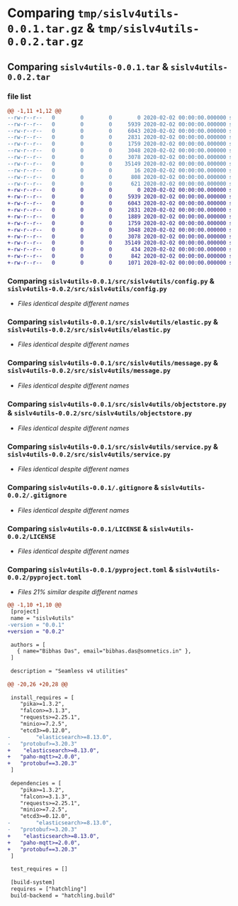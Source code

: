 # Comparing `tmp/sislv4utils-0.0.1.tar.gz` & `tmp/sislv4utils-0.0.2.tar.gz`

## Comparing `sislv4utils-0.0.1.tar` & `sislv4utils-0.0.2.tar`

### file list

```diff
@@ -1,11 +1,12 @@
--rw-r--r--   0        0        0        0 2020-02-02 00:00:00.000000 sislv4utils-0.0.1/src/sislv4utils/__init__.py
--rw-r--r--   0        0        0     5939 2020-02-02 00:00:00.000000 sislv4utils-0.0.1/src/sislv4utils/config.py
--rw-r--r--   0        0        0     6043 2020-02-02 00:00:00.000000 sislv4utils-0.0.1/src/sislv4utils/elastic.py
--rw-r--r--   0        0        0     2831 2020-02-02 00:00:00.000000 sislv4utils-0.0.1/src/sislv4utils/message.py
--rw-r--r--   0        0        0     1759 2020-02-02 00:00:00.000000 sislv4utils-0.0.1/src/sislv4utils/objectstore.py
--rw-r--r--   0        0        0     3048 2020-02-02 00:00:00.000000 sislv4utils-0.0.1/src/sislv4utils/service.py
--rw-r--r--   0        0        0     3078 2020-02-02 00:00:00.000000 sislv4utils-0.0.1/.gitignore
--rw-r--r--   0        0        0    35149 2020-02-02 00:00:00.000000 sislv4utils-0.0.1/LICENSE
--rw-r--r--   0        0        0       16 2020-02-02 00:00:00.000000 sislv4utils-0.0.1/README.md
--rw-r--r--   0        0        0      808 2020-02-02 00:00:00.000000 sislv4utils-0.0.1/pyproject.toml
--rw-r--r--   0        0        0      621 2020-02-02 00:00:00.000000 sislv4utils-0.0.1/PKG-INFO
+-rw-r--r--   0        0        0        0 2020-02-02 00:00:00.000000 sislv4utils-0.0.2/src/sislv4utils/__init__.py
+-rw-r--r--   0        0        0     5939 2020-02-02 00:00:00.000000 sislv4utils-0.0.2/src/sislv4utils/config.py
+-rw-r--r--   0        0        0     6043 2020-02-02 00:00:00.000000 sislv4utils-0.0.2/src/sislv4utils/elastic.py
+-rw-r--r--   0        0        0     2831 2020-02-02 00:00:00.000000 sislv4utils-0.0.2/src/sislv4utils/message.py
+-rw-r--r--   0        0        0     1889 2020-02-02 00:00:00.000000 sislv4utils-0.0.2/src/sislv4utils/mqtt.py
+-rw-r--r--   0        0        0     1759 2020-02-02 00:00:00.000000 sislv4utils-0.0.2/src/sislv4utils/objectstore.py
+-rw-r--r--   0        0        0     3048 2020-02-02 00:00:00.000000 sislv4utils-0.0.2/src/sislv4utils/service.py
+-rw-r--r--   0        0        0     3078 2020-02-02 00:00:00.000000 sislv4utils-0.0.2/.gitignore
+-rw-r--r--   0        0        0    35149 2020-02-02 00:00:00.000000 sislv4utils-0.0.2/LICENSE
+-rw-r--r--   0        0        0      434 2020-02-02 00:00:00.000000 sislv4utils-0.0.2/README.md
+-rw-r--r--   0        0        0      842 2020-02-02 00:00:00.000000 sislv4utils-0.0.2/pyproject.toml
+-rw-r--r--   0        0        0     1071 2020-02-02 00:00:00.000000 sislv4utils-0.0.2/PKG-INFO
```

### Comparing `sislv4utils-0.0.1/src/sislv4utils/config.py` & `sislv4utils-0.0.2/src/sislv4utils/config.py`

 * *Files identical despite different names*

### Comparing `sislv4utils-0.0.1/src/sislv4utils/elastic.py` & `sislv4utils-0.0.2/src/sislv4utils/elastic.py`

 * *Files identical despite different names*

### Comparing `sislv4utils-0.0.1/src/sislv4utils/message.py` & `sislv4utils-0.0.2/src/sislv4utils/message.py`

 * *Files identical despite different names*

### Comparing `sislv4utils-0.0.1/src/sislv4utils/objectstore.py` & `sislv4utils-0.0.2/src/sislv4utils/objectstore.py`

 * *Files identical despite different names*

### Comparing `sislv4utils-0.0.1/src/sislv4utils/service.py` & `sislv4utils-0.0.2/src/sislv4utils/service.py`

 * *Files identical despite different names*

### Comparing `sislv4utils-0.0.1/.gitignore` & `sislv4utils-0.0.2/.gitignore`

 * *Files identical despite different names*

### Comparing `sislv4utils-0.0.1/LICENSE` & `sislv4utils-0.0.2/LICENSE`

 * *Files identical despite different names*

### Comparing `sislv4utils-0.0.1/pyproject.toml` & `sislv4utils-0.0.2/pyproject.toml`

 * *Files 21% similar despite different names*

```diff
@@ -1,10 +1,10 @@
 [project]
 name = "sislv4utils"
-version = "0.0.1"
+version = "0.0.2"
 
 authors = [
   { name="Bibhas Das", email="bibhas.das@somnetics.in" },
 ]
 
 description = "Seamless v4 utilities"
 
@@ -20,26 +20,28 @@
 
 install_requires = [
 	"pika>=1.3.2",
 	"falcon>=3.1.3",
 	"requests>=2.25.1",
 	"minio>=7.2.5",
 	"etcd3>=0.12.0",
-        "elasticsearch>=8.13.0",
-	"protobuf>=3.20.3"
+    "elasticsearch>=8.13.0",
+	"paho-mqtt>=2.0.0",
+	"protobuf==3.20.3"
 ]
 
 dependencies = [
 	"pika>=1.3.2",
 	"falcon>=3.1.3",
 	"requests>=2.25.1",
 	"minio>=7.2.5",
 	"etcd3>=0.12.0",
-        "elasticsearch>=8.13.0",
-	"protobuf>=3.20.3"
+    "elasticsearch>=8.13.0",
+	"paho-mqtt>=2.0.0",
+	"protobuf==3.20.3"
 ]
 
 test_requires = []
 
 [build-system]
 requires = ["hatchling"]
 build-backend = "hatchling.build"
```


